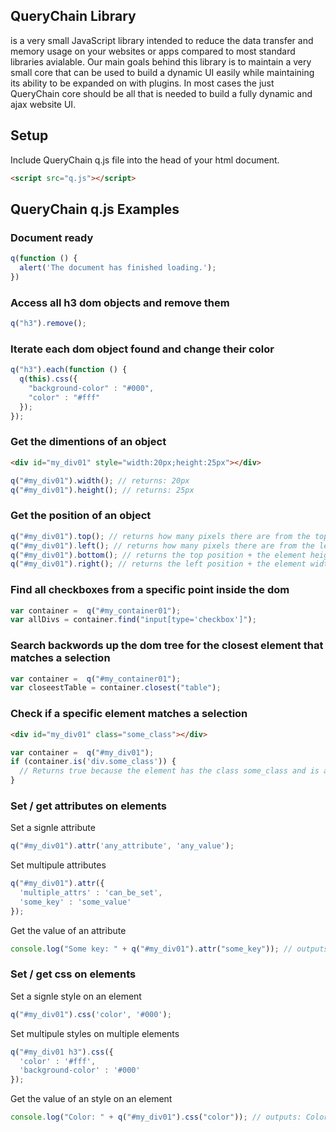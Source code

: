 QueryChain Library
----------------
is a very small JavaScript library intended to reduce the data transfer and memory usage on your websites or apps compared to most standard libraries avialable. Our main goals behind this library is to maintain a very small core that can be used to build a dynamic UI easily while maintaining its ability to be expanded on with plugins. In most cases the just QueryChain core should be all that is needed to build a fully dynamic and ajax website UI.

## Setup
Include QueryChain q.js file into the head of your html document.
```html
<script src="q.js"></script>
```

## QueryChain q.js Examples

### Document ready
```javascript
q(function () {
  alert('The document has finished loading.');
})
```

### Access all h3 dom objects and remove them
```javascript
q("h3").remove();
```

### Iterate each dom object found and change their color
```javascript
q("h3").each(function () {
  q(this).css({
    "background-color" : "#000",
    "color" : "#fff"
  });
});
```

### Get the dimentions of an object
```html
<div id="my_div01" style="width:20px;height:25px"></div>
```
```javascript
q("#my_div01").width(); // returns: 20px
q("#my_div01").height(); // returns: 25px
```

### Get the position of an object
```javascript
q("#my_div01").top(); // returns how many pixels there are from the top of the document
q("#my_div01").left(); // returns how many pixels there are from the left of the document
q("#my_div01").bottom(); // returns the top position + the element height
q("#my_div01").right(); // returns the left position + the element width
```


### Find all checkboxes from a specific point inside the dom
```javascript
var container =  q("#my_container01");
var allDivs = container.find("input[type='checkbox']");
```

### Search backwords up the dom tree for the closest element that matches a selection
```javascript
var container =  q("#my_container01");
var closeestTable = container.closest("table");
```

### Check if a specific element matches a selection
```html
<div id="my_div01" class="some_class"></div>
```
```javascript
var container =  q("#my_div01");
if (container.is('div.some_class')) {
  // Returns true because the element has the class some_class and is a DIV
}
```

### Set / get attributes on elements
Set a signle attribute
```javascript
q("#my_div01").attr('any_attribute', 'any_value');
```
Set multipule attributes
```javascript
q("#my_div01").attr({
  'multiple_attrs' : 'can_be_set',
  'some_key' : 'some_value'
});
```
Get the value of an attribute
```javascript
console.log("Some key: " + q("#my_div01").attr("some_key")); // outputs: Some key: some_value
```

### Set / get css on elements
Set a signle style on an element
```javascript
q("#my_div01").css('color', '#000');
```
Set multipule styles on multiple elements
```javascript
q("#my_div01 h3").css({
  'color' : '#fff',
  'background-color' : '#000'
});
```
Get the value of an style on an element
```javascript
console.log("Color: " + q("#my_div01").css("color")); // outputs: Color: #000
```
